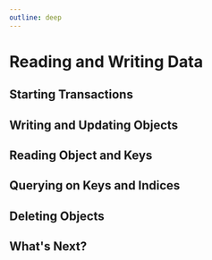 ```yaml
---
outline: deep
---
```


# Reading and Writing Data

## Starting Transactions

## Writing and Updating Objects

## Reading Object and Keys

## Querying on Keys and Indices

## Deleting Objects

## What's Next?
